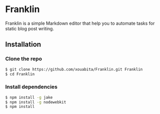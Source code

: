 Franklin
========

Franklin is a simple Markdown editor that help you to automate tasks for static blog
post writing.

## Installation

### Clone the repo

```bash
$ git clone https://github.com/xouabita/Franklin.git Franklin
$ cd Franklin
```

### Install dependencies

```bash
$ npm install -g jake
$ npm install -g nodewebkit
$ npm install
```